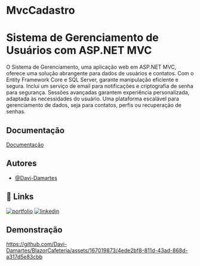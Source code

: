 # MvcCadastro

# Sistema de Gerenciamento  de Usuários com ASP.NET MVC

O Sistema de Gerenciamento, uma aplicação web em ASP.NET MVC, oferece uma solução abrangente para dados de usuários e contatos. Com o Entity Framework Core e SQL Server, garante manipulação eficiente e segura. Inclui um serviço de email para notificações e criptografia de senha para segurança. Sessões avançadas garantem experiência personalizada, adaptada às necessidades do usuário. Uma plataforma escalável para gerenciamento de dados, seja para contatos, perfis ou recuperação de senhas.


## Documentação

[Documentação](https://link-da-documentação)


## Autores

- [@Davi-Damartes](https://www.github.com/octokatherine)


## 🔗 Links
[![portfolio](https://img.shields.io/badge/my_portfolio-000?style=for-the-badge&logo=ko-fi&logoColor=white)](https://katherineoelsner.com/)
[![linkedin](https://img.shields.io/badge/linkedin-0A66C2?style=for-the-badge&logo=linkedin&logoColor=white)](https://www.linkedin.com/in/davi-lima-434605303/)



## Demonstração

https://github.com/Davi-Damartes/BlazorCafeteria/assets/167019873/4ede2bf8-811d-43ad-868d-a317d5e83cbb



